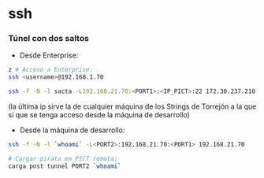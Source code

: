# ssh

  ### Túnel con dos saltos

  - Desde Enterprise:


  ```bash
z # Acceso a Enterprise:
  ssh <username>@192.168.1.70

  ssh -f -N -l sacta -L192.168.21.70:<PORT1>:<IP_PICT>:22 172.30.237.210
  ```

  (la última ip sirve la de cualquier máquina de los Strings de Torrejón a la que sí que se tenga acceso desde la máquina de desarrollo)

  - Desde la máquina de desarrollo:

  ```bash
  ssh -f -N -l `whoami` -L<PORT2>:192.168.21.70:<PORT1> 192.168.21.70

  # Cargar pirata en PICT remota:
  carga post tunnel PORT2 `whoami`
  ```

